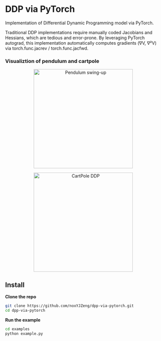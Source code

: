 # DDP via PyTorch
Implementation of Differential Dynamic Programming model via PyTorch.
 
Traditional DDP implementations require manually coded Jacobians and Hessians, which are tedious and error-prone. By leveraging PyTorch autograd, this implementation automatically computes gradients (∇V, ∇²V) via torch.func.jacrev / torch.func.jacfwd.

### Visualiztion of pendulum and cartpole
<p align="center"> <img src="../pendulum.gif" width="320" alt="Pendulum swing-up"> </p>

<p align="center"> <img src="../cartpole_ddp.gif" width="320" alt="CartPole DDP"> </p>

## Install

 **Clone the repo**
   ```bash
   git clone https://github.com/noxYJZeng/dpp-via-pytorch.git
   cd dpp-via-pytorch
   ```
  
**Run the example**
   ```bash
   cd examples
   python example.py
   ```

